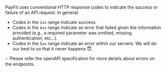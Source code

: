 PayFit uses conventional HTTP response codes to indicate the success or failure of an API request. In general:

- Codes in the `2xx` range indicate success.
- Codes in the `4xx` range indicate an error that failed given the information provided (e.g., a required parameter was omitted, missing authentication, etc...).
- Codes in the `5xx` range indicate an error within our servers. We will do our best to so that it never happens 😇.

💡 Please refer the openAPI specification for more details about errors on the endpoints.
